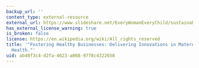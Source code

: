 ```yaml
---
backup_url: ''
content_type: external-resource
external_url: https://www.slideshare.net/EveryWomanEveryChild/sustainability-background-document-fostering-healthy-businesses
has_external_license_warning: true
is_broken: false
license: https://en.wikipedia.org/wiki/All_rights_reserved
title: '"Fostering Healthy Businesses: Delivering Innovations in Maternal and Child
  Health."'
uid: ab40f3c4-d2fa-4623-a068-9778c4322658
---
```

